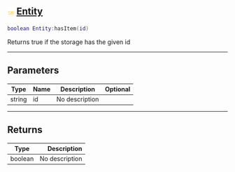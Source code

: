 ## ![shared](.gitbook/assets/shared.png) [Entity](home/Entity)



```lua
boolean Entity:hasItem(id)
```

Returns true if the storage has the given id

------
## Parameters

| Type   | Name | Description | Optional |
| ------ | ---- | ----------- | -------: |
| string | id | No description |  |

------
## Returns

| Type   | Description |
| ------ | ----------: |
| boolean | No description |

